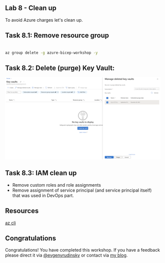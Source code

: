 ## Lab 8 - Clean up

To avoid Azure charges let's clean up. 

## Task 8.1: Remove resource group
   
```bash

az group delete -g azure-bicep-workshop -y

```

## Task 8.2: Delete (purge) Key Vault:

![Purge KV](../.attachments/8-purge-kv.png)

## Task 8.3: IAM clean up

* Remove custom roles and role assignments
* Remove assignment of service principal (and service principal itself) that was used in DevOps part.

## Resources

[az cli](https://docs.microsoft.com/en-us/cli/azure/group?view=azure-cli-lates)

## Congratulations

Congratulations! You have completed this workshop. If you have a feedback please direct it via [@evgenyrudinsky](https://twitter.com/evgenyrudinsky) or contact via [my blog](https://erudinsky.com/). 